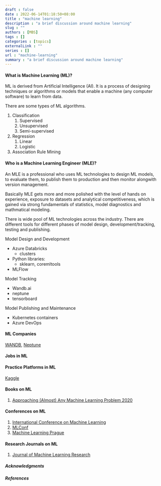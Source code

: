 ```yaml
---
draft : false
date : 2022-06-14T01:18:50+08:00
title : "machine learning"
description : "a brief discussion around machine learning"
slug : ""
authors : [MBS]
tags : []
categories : [topics]
externalLink : ""
series : []
url : "machine-learning"
summary : "a brief discussion around machine learning"
---
```


#### What is Machine Learning (ML)?

ML is derived from Artificial Intelligence (AI). It is a process of designing techniques or algorithms or models that enable a machine (any computer software) to learn from data.

There are some types of ML algorithms.

1. Classification 
    1. Supervised
    2. Unsupervised
    3. Semi-supervised
2. Regression
    1. Linear
    2. Logistic
3. Association Rule Mining

#### Who is a Machine Learning Engineer (MLE)?

An MLE is a professional who uses ML technologies to design ML models, to evaluate them, to publish them to production and then monitor alongwith version management. 

Basically MLE gets more and more polished with the level of hands on experience, exposure to datasets and analytical competitiveness, which is gained via strong fundamentals of statistics, model diagnostics and mathmatical modeling.

There is wide pool of ML technologies across the industry. There are different tools for different phases of model design, development/tracking, testing and publishing.


Model Design and Development
* Azure Databricks  
    * clusters
*  Python libraries: 
    * sklearn, coremltools
* MLFlow

Model Tracking
* Wandb.ai
* neptune
* tensorboard

Model Publishing and Maintenance
* Kubernetes containers
* Azure DevOps

#### ML Companies

[WANDB](wandb.ai), [Neptune](neptune.ai)

#### Jobs in ML


#### Practice Platforms in ML 

[Kaggle](kaggle.com)

#### Books on ML

1. [Approaching (Almost) Any Machine Learning Problem 2020](https://www.amazon.com.au/Approaching-Almost-Machine-Learning-Problem/dp/8269211508/ref=asc_df_8269211508/?tag=googleshopdsk-22&linkCode=df0&hvadid=452095745169&hvpos=&hvnetw=g&hvrand=2681287160964587333&hvpone=&hvptwo=&hvqmt=&hvdev=c&hvdvcmdl=&hvlocint=&hvlocphy=9112560&hvtargid=pla-922436928846&psc=1)

#### Conferences on ML

1. [International Conference on Machine Learning](https://icml.cc/)
2. [MLConf](https://mlconf.com/event/mlconf-nyc/)
3. [Machine Learning Prague](https://mlprague.com/)

#### Research Journals on ML

1. [Journal of Machine Learning Research](https://www.jmlr.org/)

##### Acknowledgments
##### References